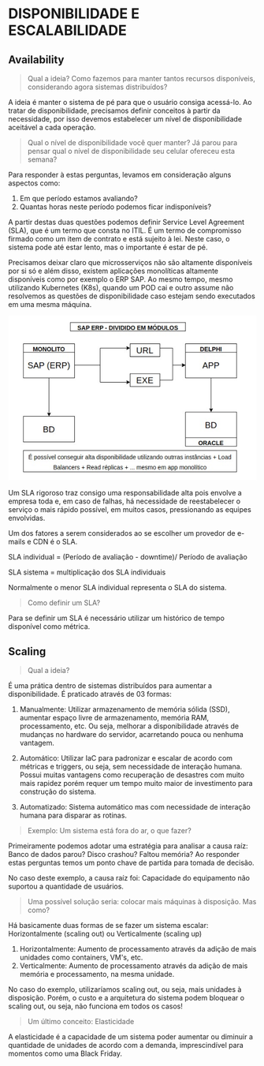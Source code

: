# DISPONIBILIDADE E ESCALABILIDADE

## Availability

>Qual a ideia? Como fazemos para manter tantos recursos disponíveis, considerando agora sistemas distribuídos?

A ideia é manter o sistema de pé para que o usuário consiga acessá-lo. Ao tratar de disponibilidade, precisamos definir conceitos à partir da necessidade, por isso devemos estabelecer um nível de disponibilidade aceitável a cada operação.

>Qual o nível de disponibilidade você quer manter? Já parou para pensar qual o nível de disponibilidade seu celular ofereceu esta semana?

Para responder à estas perguntas, levamos em consideração alguns aspectos como:

1. Em que período estamos avaliando?
2. Quantas horas neste período podemos ficar indisponíveis?

A partir destas duas questões podemos definir Service Level Agreement (SLA), que é um termo que consta no ITIL. É um termo de compromisso firmado como um item de contrato e está sujeito à lei. Neste caso, o sistema pode até estar lento, mas o importante é estar de pé.

Precisamos deixar claro que microsserviços não são altamente disponíveis por si só e além disso, existem aplicações monolíticas altamente disponíveis como por exemplo o ERP SAP. Ao mesmo tempo, mesmo utilizando Kubernetes (K8s), quando um POD cai e outro assume não resolvemos as questões de disponibilidade caso estejam sendo executados em uma mesma máquina.

![SAP ERP](/imagens/SAP_ERP.jpeg)

Um SLA rigoroso traz consigo uma responsabilidade alta pois envolve a empresa toda e, em caso de falhas, há necessidade de reestabelecer o serviço o mais rápido possível, em muitos casos, pressionando as equipes envolvidas.

Um dos fatores a serem considerados ao se escolher um provedor de e-mails e CDN é o SLA.

SLA individual = (Período de avaliação - downtime)/ Período de avaliação

SLA sistema = multiplicação dos SLA individuais

Normalmente o menor SLA individual representa o SLA do sistema.

> Como definir um SLA?

Para se definir um SLA é necessário utilizar um histórico de tempo disponível como métrica.

## Scaling

>Qual a ideia?

É uma prática dentro de sistemas distribuídos para aumentar a disponibilidade. É praticado através de 03 formas:

1. Manualmente: Utilizar armazenamento de memória sólida (SSD), aumentar espaço livre de armazenamento, memória RAM, processamento, etc. Ou seja, melhorar a disponibilidade através de mudanças no hardware do servidor, acarretando pouca ou nenhuma vantagem.

2. Automático: Utilizar IaC para padronizar e escalar de acordo com métricas e triggers, ou seja, sem necessidade de interação humana. Possui muitas vantagens como recuperação de desastres com muito mais rapidez porém requer um tempo muito maior de investimento para construção do sistema.

3. Automatizado: Sistema automático mas com necessidade de interação humana para disparar as rotinas.

>Exemplo: Um sistema está fora do ar, o que fazer?

Primeiramente podemos adotar uma estratégia para analisar a causa raíz: Banco de dados parou? Disco crashou? Faltou memória? Ao responder estas perguntas temos um ponto chave de partida para tomada de decisão.

No caso deste exemplo, a causa raíz foi: Capacidade do equipamento não suportou a quantidade de usuários.

>Uma possível solução seria: colocar mais máquinas à disposição. Mas como?

Há basicamente duas formas de se fazer um sistema escalar: Horizontalmente (scaling out) ou Verticalmente (scaling up)

1. Horizontalmente: Aumento de processamento através da adição de mais unidades como containers, VM's, etc.
2. Verticalmente: Aumento de processamento através da adição de mais memória e processamento, na mesma unidade.

No caso do exemplo, utilizaríamos scaling out, ou seja, mais unidades à disposição. Porém, o custo e a arquitetura do sistema podem bloquear o scaling out, ou seja, não funciona em todos os casos!

> Um último conceito: Elasticidade

A elasticidade é a capacidade de um sistema poder aumentar ou diminuir a quantidade de unidades de acordo com a demanda, imprescindível para momentos como uma Black Friday.